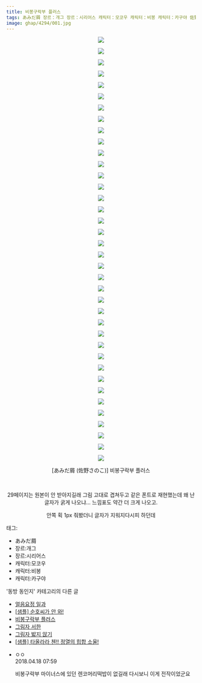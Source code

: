 ```yaml
---
title: 비봉구락부 플러스
tags: あみだ屑 장르：개그 장르：시리어스 캐릭터：모코우 캐릭터：비봉 캐릭터：카구야 佐野さのこ 동방_동인지
image: ghap/4294/001.jpg
---
```

<div class="article">
<p style="text-align: center; clear: none; float: none;"><img src="{{ site.nasurl }}/ghap/4294/001.jpg"/></p>
<p style="text-align: center; clear: none; float: none;"><img src="{{ site.nasurl }}/ghap/4294/002.jpg"/></p>
<p style="text-align: center; clear: none; float: none;"><img src="{{ site.nasurl }}/ghap/4294/003.jpg"/></p>
<p style="text-align: center; clear: none; float: none;"><img src="{{ site.nasurl }}/ghap/4294/004.jpg"/></p>
<p style="text-align: center; clear: none; float: none;"><img src="{{ site.nasurl }}/ghap/4294/005.jpg"/></p>
<p style="text-align: center; clear: none; float: none;"><img src="{{ site.nasurl }}/ghap/4294/006.jpg"/></p>
<p style="text-align: center; clear: none; float: none;"><img src="{{ site.nasurl }}/ghap/4294/007.jpg"/></p>
<p style="text-align: center; clear: none; float: none;"><img src="{{ site.nasurl }}/ghap/4294/008.jpg"/></p>
<p style="text-align: center; clear: none; float: none;"><img src="{{ site.nasurl }}/ghap/4294/009.jpg"/></p>
<p style="text-align: center; clear: none; float: none;"><img src="{{ site.nasurl }}/ghap/4294/010.jpg"/></p>
<p style="text-align: center; clear: none; float: none;"><img src="{{ site.nasurl }}/ghap/4294/011.jpg"/></p>
<p style="text-align: center; clear: none; float: none;"><img src="{{ site.nasurl }}/ghap/4294/012.jpg"/></p>
<p style="text-align: center; clear: none; float: none;"><img src="{{ site.nasurl }}/ghap/4294/013.jpg"/></p>
<p style="text-align: center; clear: none; float: none;"><img src="{{ site.nasurl }}/ghap/4294/014.jpg"/></p>
<p style="text-align: center; clear: none; float: none;"><img src="{{ site.nasurl }}/ghap/4294/015.jpg"/></p>
<p style="text-align: center; clear: none; float: none;"><img src="{{ site.nasurl }}/ghap/4294/016.jpg"/></p>
<p style="text-align: center; clear: none; float: none;"><img src="{{ site.nasurl }}/ghap/4294/017.jpg"/></p>
<p style="text-align: center; clear: none; float: none;"><img src="{{ site.nasurl }}/ghap/4294/018.jpg"/></p>
<p style="text-align: center; clear: none; float: none;"><img src="{{ site.nasurl }}/ghap/4294/019.jpg"/></p>
<p style="text-align: center; clear: none; float: none;"><img src="{{ site.nasurl }}/ghap/4294/020.jpg"/></p>
<p style="text-align: center; clear: none; float: none;"><img src="{{ site.nasurl }}/ghap/4294/021.jpg"/></p>
<p style="text-align: center; clear: none; float: none;"><img src="{{ site.nasurl }}/ghap/4294/022.jpg"/></p>
<p style="text-align: center; clear: none; float: none;"><img src="{{ site.nasurl }}/ghap/4294/023.jpg"/></p>
<p style="text-align: center; clear: none; float: none;"><img src="{{ site.nasurl }}/ghap/4294/024.jpg"/></p>
<p style="text-align: center; clear: none; float: none;"><img src="{{ site.nasurl }}/ghap/4294/025.jpg"/></p>
<p style="text-align: center; clear: none; float: none;"><img src="{{ site.nasurl }}/ghap/4294/026.jpg"/></p>
<p style="text-align: center; clear: none; float: none;"><img src="{{ site.nasurl }}/ghap/4294/027.jpg"/></p>
<p style="text-align: center; clear: none; float: none;"><img src="{{ site.nasurl }}/ghap/4294/028.jpg"/></p>
<p style="text-align: center; clear: none; float: none;"><img src="{{ site.nasurl }}/ghap/4294/029.jpg"/></p>
<p style="text-align: center; clear: none; float: none;"><img src="{{ site.nasurl }}/ghap/4294/030.jpg"/></p>
<p style="text-align: center; clear: none; float: none;"><img src="{{ site.nasurl }}/ghap/4294/031.jpg"/></p>
<p style="text-align: center; clear: none; float: none;"><img src="{{ site.nasurl }}/ghap/4294/032.jpg"/></p>
<p style="text-align: center; clear: none; float: none;"><img src="{{ site.nasurl }}/ghap/4294/033.jpg"/></p>
<p style="text-align: center; clear: none; float: none;"><img src="{{ site.nasurl }}/ghap/4294/034.jpg"/></p>
<p style="text-align: center; clear: none; float: none;"><img src="{{ site.nasurl }}/ghap/4294/035.jpg"/></p>
<p style="text-align: center; clear: none; float: none;"><img src="{{ site.nasurl }}/ghap/4294/036.jpg"/></p>
<p style="text-align: center; clear: none; float: none;"><img src="{{ site.nasurl }}/ghap/4294/037.jpg"/></p>
<p style="text-align: center; clear: none; float: none;"><img src="{{ site.nasurl }}/ghap/4294/038.jpg"/></p>
<p style="text-align: center; clear: none; float: none;">[あみだ屑 (佐野さのこ)] 비봉구락부 플러스</p>
<p style="text-align: center; clear: none; float: none;"><br/></p>
<p style="text-align: center; clear: none; float: none;">29페이지는 원본이 안 받아지길래 그림 고대로 겹쳐두고 같은 폰트로 재현했는데 왜 난 글자가 굵게 나오냐... 느낌표도 약간 더 크게 나오고.</p>
<p style="text-align: center; clear: none; float: none;">안쪽 획 1px 줘봤더니 글자가 지워지다시피 하던데</p>
</div><div class="tagTrail">
<p>태그: </p>
<ul>
<li>あみだ屑</li>
<li>장르:개그</li>
<li>장르:시리어스</li>
<li>캐릭터:모코우</li>
<li>캐릭터:비봉</li>
<li>캐릭터:카구야</li>
</ul>
</div><div class="another">
<p>'동방 동인지' 카테고리의 다른 글</p>
<ul>
<li><a href="/2018-04-18-ghap_4302">얼음요정 일과</a></li>
<li><a href="/2018-04-18-ghap_4297">[샘플] 순호씨가 안 와!</a></li>
<li><a href="/2018-04-18-ghap_4294">비봉구락부 플러스</a></li>
<li><a href="/2018-04-16-ghap_4291">그림자 서한</a></li>
<li><a href="/2018-04-15-ghap_4288">그림자 밟지 않기</a></li>
<li><a href="/2018-04-15-ghap_4287">[샘플] 타올라라 첸!! 정열의 힙합 소울!</a></li>
</ul>
</div><div class="cb_module cb_fluid">
<div class="cb_wrt cb_profile">
<div class="comment">
<ul>
<li class="cb_thumb_off" id="comment15240658">
<div class="cb_comment_area">
<div class="cb_info_area">
<div class="cb_section">
<span class="cb_nick_name">ㅇㅇ</span>
</div>
<div class="cb_section">
<span class="cb_date">2018.04.18 07:59 </span>
</div>
</div>
<div class="cb_dsc_comment">
<p class="cb_dsc">
											비봉구락부 마이너스에 있던 렌코머리떡밥이 없길래 다시보니 이게 전작이었군요
										</p>
</div>
</div></li>
</ul>
</div>
</div><!-- commentList close -->
</div>